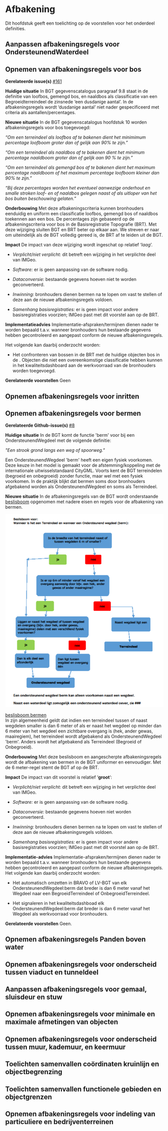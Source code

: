 Afbakening
==========

Dit hoofdstuk geeft een toelichting op de voorstellen voor het onderdeel
definities.

Aanpassen afbakeningsregels voor OndersteunendWaterdeel
-------------------------------------------------------

Opnemen van afbakeningsregels voor bos
--------------------------------------

**Gerelateerde issue(s)**
[\#161](https://github.com/Geonovum/IMGeo2018/issues/161)

**Huidige situatie** In BGT gegevenscatalogus paragraaf 9.8 staat in de
definitie van loofbos, gemengd bos, en naaldbos als classificatie van een
Begroeidterreindeel de zinsnede ‘een dusdanige aantal’. In de afbakeningsregels
wordt ‘dusdanige aantal’ niet nader gespecificeerd met criteria als
aantallen/percentages.

**Nieuwe situatie** In de BGT gegevenscatalogus hoofdstuk 10 worden
afbakeningsregels voor bos toegevoegd:

*“Om een terreindeel als loofbos af te bakenen dient het minimimum percentage
loofboom groter dan of gelijk aan 90% te zijn.”*

*“Om een terreindeel als naaldbos af te bakenen dient het minimum percentage
naaldboom groter dan of gelijk aan 90 % te zijn.”*

*“Om een terreindeel als gemengd bos af te bakenen dient het maximum percentage
naaldboom of het maximum percentage loofboom kleiner dan 90% te zijn.”*

*“Bij deze percentages worden het eventueel aanwezige onderhout en smalle
stroken loof- en of naaldbos gelegen naast of als uitloper van het bos buiten
beschouwing gelaten.”*

**Onderbouwing** Met deze afbakeningscriteria kunnen bronhouders eenduidig en
uniform een classificatie loofbos, gemengd bos of naaldbos toekennen aan een
bos. De percentages zijn gebaseerd op de afbakeningscriteria voor bos in de
Basisregistratie Topografie (BRT). Met deze wijziging sluiten BGT en BRT beter
op elkaar aan. We streven er naar om uiteindelijk als de BGT volledig gereed is,
de BRT af te leiden uit de BGT.

**Impact** De impact van deze wijziging wordt ingeschat op relatief ‘*laag*’.

-   *Verplicht/niet verplicht:* dit betreft een wijziging in het verplichte deel
    van IMGeo.

-   *Software:* er is geen aanpassing van de software nodig.

-   *Dataconversie:* bestaande gegevens hoeven niet te worden geconverteerd.

-   *Inwinning:* bronhouders dienen bermen na te lopen om vast te stellen of
    deze aan de nieuwe afbakeningsregels voldoen.

-   *Samenhang basisregistraties:* er is geen impact voor andere
    basisregistraties voorzien; IMGeo past met dit voorstel aan op de BRT.

**Implementatieadvies** Implementatie-afspraken/termijnen dienen nader te worden
bepaald t.a.v. wanneer bronhouders hun bestaande gegevens hebben gecontroleerd
en aangepast conform de nieuwe afbakeningsregels.

Het volgende kan daarbij onderzocht worden:

-   Het confronteren van bossen in de BRT met de huidige objecten bos in de .
    Objecten die niet een overeenkomstige classificatie hebben kunnen in het
    kwaliteitsdashboard aan de werkvoorraad van de bronhouders worden
    toegevoegd.

**Gerelateerde voorstellen** Geen

Opnemen afbakeningsregels voor inritten
---------------------------------------

Opnemen afbakeningsregels voor bermen
-------------------------------------

**Gerelateerde
Github-issue(s)** [\#8](https://github.com/Geonovum/IMGeo2018/issues/8)  
  
**Huidige situatie** In de BGT komt de functie 'berm' voor bij een
OndersteunendWegdeel met de volgende definitie:  
  
*"Een strook grond langs een weg of spoorweg."*  
  
Een OndersteunendWegdeel 'berm' heeft een eigen fysiek voorkomen. Deze keuze in
het model is gemaakt voor de afstemming/koppeling met de internationale
uitwisselstandaard CityGML. Voorts kent de BGT terreindelen (begroeid en
onbegroeid) zonder functie, maar wel met een fysiek voorkomen. In de praktijk
blijkt dat bermen soms door bronhouders afgebakend worden als
OndersteunendWegdeel en soms als Terreindeel.   
  
**Nieuwe situatie** In de afbakeningsregels van de BGT wordt onderstaande
[beslisboom](https://github.com/Geonovum/IMGeo2018/raw/master/issues/beslisboom-bermen.png) opgenomen
met nadere eisen en regels voor de afbakening van bermen.  
  


![Beslisboom bermen](media/44d2691dc17339ebab7fc8ba64ede4e1.png)

  
[beslisboom
bermen](https://github.com/Geonovum/IMGeo2018/raw/master/issues/beslisboom-bermen.png)   
In zijn algemeenheid geldt dat indien een terreindeel tussen of naast wegdelen
smaller is dan 6 meter of als er naast het wegdeel op minder dan 6 meter van het
wegdeel een zichtbare overgang is (hek, ander gewas, maairegiem), het
terreindeel wordt afgebakend als OndersteunendWegdeel 'berm'. Anders wordt het
afgebakend als Terreindeel (Begroeid of Onbegroeid).  
  
**Onderbouwing** Met deze beslisboom en aangescherpte afbakeningsregels wordt de
afbakening van bermen in de BGT uniformer en eenvoudiger. Met de 6 meter-regel
stemt de BGT af op de BRT.  
  
**Impact** De impact van dit voorstel is relatief ‘**groot**‘:

-   *Verplicht/niet verplicht:* dit betreft een wijziging in het verplichte deel
    van IMGeo.

-   *Software:* er is geen aanpassing van de software nodig.

-   *Dataconversie:* bestaande gegevens hoeven niet worden geconverteerd.

-   *Inwinning:* bronhouders dienen bermen na te lopen om vast te stellen of
    deze aan de nieuwe afbakeningsregels voldoen.

-   *Samenhang basisregistraties:* er is geen impact voor andere
    basisregistraties voorzien; IMGeo past met dit voorstel aan op de BRT.

**Implementatie-advies** Implementatie-afspraken/termijnen dienen nader te
worden bepaald t.a.v. wanneer bronhouders hun bestaande gegevens hebben
gecontroleerd en aangepast conform de nieuwe afbakeningsregels. Het volgende kan
daarbij onderzocht worden:

-   Het automatisch omzetten in BRAVO of LV-BGT van elk
    OndersteunendWegdeel:berm dat breder is dan 6 meter vanaf het Wegdeel naar
    een BegroeidTerreindeel of OnbegroeidTerreindeel.

-   Het signaleren in het kwaliteitsdashboad elk OndersteunendWegdeel:berm dat
    breder is dan 6 meter vanaf het Wegdeel als werkvoorraad voor bronhouders.

**Gerelateerde voorstellen** Geen.

Opnemen afbakeningsregels Panden boven water
--------------------------------------------

Opnemen afbakeningsregels voor onderscheid tussen viaduct en tunneldeel
-----------------------------------------------------------------------

Aanpassen afbakeningsregels voor gemaal, sluisdeur en stuw
----------------------------------------------------------

Opnemen afbakeningsregels voor minimale en maximale afmetingen van objecten
---------------------------------------------------------------------------

Opnemen afbakeningsregels voor onderscheid tussen muur, kademuur, en keermuur
-----------------------------------------------------------------------------

Toelichten samenvallen coördinaten kruinlijn en objectbegrenzing
----------------------------------------------------------------

Toelichten samenvallen functionele gebieden en objectgrenzen
------------------------------------------------------------

Opnemen afbakeningsregels voor indeling van particuliere en bedrijventerreinen
------------------------------------------------------------------------------
